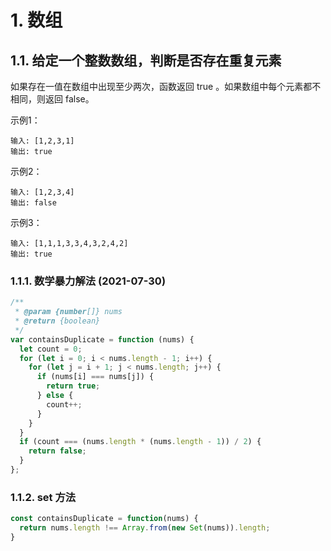 <!--
 * @Author: shengCW
 * @Email: 2367896538@qq.com
 * @Date: 2021-07-30 13:57:56
 * @LastEditors: shengCW
 * @LastEmail: 2367896538@qq.com
 * @LastEditTime: 2021-07-30 15:49:21
 * @Description: file content
-->
# 1. 数组

## 1.1. 给定一个整数数组，判断是否存在重复元素

如果存在一值在数组中出现至少两次，函数返回 true 。如果数组中每个元素都不相同，则返回 false。

示例1：

```shell
输入: [1,2,3,1]
输出: true
```

示例2：

```shell
输入: [1,2,3,4]
输出: false
```


示例3：

```shell
输入: [1,1,1,3,3,4,3,2,4,2]
输出: true
```

### 1.1.1. 数学暴力解法 (2021-07-30)

```js
/**
 * @param {number[]} nums
 * @return {boolean}
 */
var containsDuplicate = function (nums) {
  let count = 0;
  for (let i = 0; i < nums.length - 1; i++) {
    for (let j = i + 1; j < nums.length; j++) {
      if (nums[i] === nums[j]) {
        return true;
      } else {
        count++;
      }
    }
  }
  if (count === (nums.length * (nums.length - 1)) / 2) {
    return false;
  }
};
```

### 1.1.2. set 方法

```js
const containsDuplicate = function(nums) {
  return nums.length !== Array.from(new Set(nums)).length;
}
```


